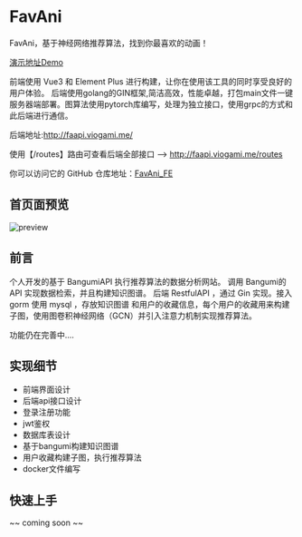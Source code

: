 # FavAni

<p> FavAni，基于神经网络推荐算法，找到你最喜欢的动画！</p>

<a href="http://fa.viogami.me/" rel="nofollow">演示地址Demo</a>

<p> 前端使用 Vue3 和 Element Plus 进行构建，让你在使用该工具的同时享受良好的用户体验。
    后端使用golang的GIN框架,简洁高效，性能卓越，打包main文件一键服务器端部署。图算法使用pytorch库编写，处理为独立接口，使用grpc的方式和此后端进行通信。</p>


后端地址:<a>http://faapi.viogami.me/</a>

使用【/routes】路由可查看后端全部接口 --> <a>http://faapi.viogami.me/routes</a>

<p> 你可以访问它的 GitHub 仓库地址：<a href="https://github.com/viogami/FavAni_FE" target="_blank">FavAni_FE</a> </p>

## 首页面预览

![preview](https://github.com/viogami/FavAni_FE/raw/main/public/preview.png)

## 前言
个人开发的基于 BangumiAPI  执行推荐算法的数据分析网站。
调用 Bangumi的 API  实现数据检索，并且构建知识图谱。
后端 RestfulAPI ，通过 Gin  实现。接入 gorm  使用 mysql ，存放知识图谱
和用户的收藏信息，每个用户的收藏用来构建子图，使用图卷积神经网络（GCN）并引入注意力机制实现推荐算法。

功能仍在完善中....

## 实现细节
 - 前端界面设计
 - 后端api接口设计
 - 登录注册功能
 - jwt鉴权
 - 数据库表设计
 - 基于bangumi构建知识图谱
 - 用户收藏构建子图，执行推荐算法
 - docker文件编写

 ## 快速上手
~~ coming soon ~~


